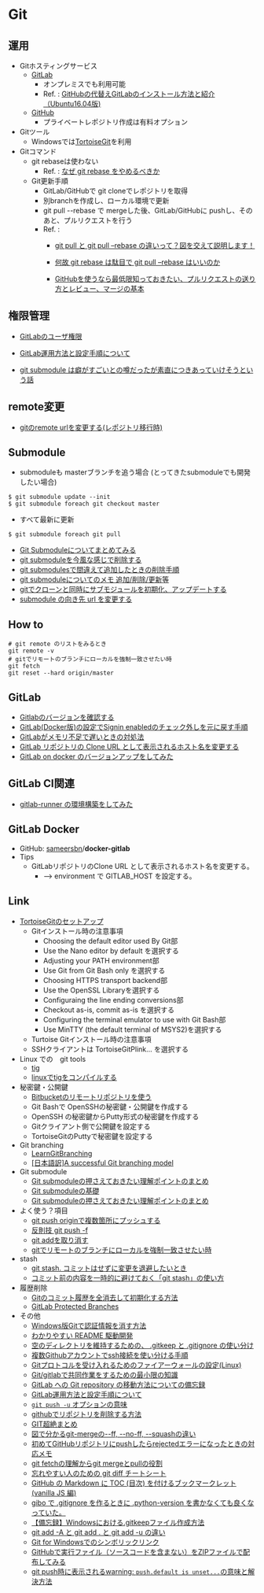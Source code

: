 
# Git

## 運用

* Gitホスティングサービス
  * [GitLab](https://about.gitlab.com/) 
     * オンプレミスでも利用可能
      * Ref. : [GitHubの代替えGitLabのインストール方法と紹介（Ubuntu16.04版)]()
  * [GitHub](https://github.com/)
    * プライベートレポジトリ作成は有料オプション
* Gitツール
  * Windowsでは[TortoiseGit](https://tortoisegit.org/)を利用
* Gitコマンド
  * git rebaseは使わない
    * Ref. : [なぜ git rebase をやめるべきか](https://frasco.io/why-you-should-stop-using-git-rebase-535fa30d7e25)
  * Git更新手順
    * GitLab/GitHubで git cloneでレポジトリを取得
    * 別branchを作成し、ローカル環境で更新
    * git pull --rebase で mergeした後、GitLab/GitHubに pushし、そのあと、プルリクエストを行う
    * Ref. :
      * [git pull と git pull –rebase の違いって？図を交えて説明します！](http://kray.jp/blog/git-pull-rebase/)

      * [何故 git rebase は駄目で git pull –rebase はいいのか](https://www.lancard.com/blog/2016/11/07/git-rebase-and-pull-rebase/)
      * [GitHubを使うなら最低限知っておきたい、プルリクエストの送り方とレビュー、マージの基本](http://www.atmarkit.co.jp/ait/articles/1702/27/news022.html)

## 権限管理

* [GitLabのユーザ権限](https://qiita.com/mats116/items/f11e2e25731c325eeda8)
* [GitLab運用方法と設定手順について](https://qiita.com/mikoski01/items/7a7795a8a1e98d9ba6d9)

* [git submodule は癖がすごいとの噂だったが素直につきあっていけそうという話](https://www.d-wood.com/blog/2014/05/22_6257.html)

## remote変更


* [gitのremote urlを変更する(レポジトリ移行時)](https://qiita.com/minoringo/items/917e325892733e0d606e)

## Submodule

* submoduleも masterブランチを追う場合 (とってきたsubmoduleでも開発したい場合)

```
$ git submodule update --init
$ git submodule foreach git checkout master
```

* すべて最新に更新

```
$ git submodule foreach git pull
```

* [Git Submoduleについてまとめてみる](https://qiita.com/BlueSilverCat/items/19bb9b814572cd35b2ae)
*  [git submoduleを今風な感じで削除する](https://qiita.com/u1aryz/items/8d1923da79158439eeaa)
*  [git submodulesで間違えて追加したときの削除手順](https://qiita.com/knsh14/items/941f2ec2ec76ef1d1940)
*  [git submoduleについてのメモ 追加/削除/更新等](https://rcmdnk.com/blog/2013/10/18/computer-git/)
* [gitでクローンと同時にサブモジュールを初期化、アップデートする](https://blog.isao.co.jp/git%E3%81%A7%E3%82%AF%E3%83%AD%E3%83%BC%E3%83%B3%E3%81%A8%E5%90%8C%E6%99%82%E3%81%AB%E3%82%B5%E3%83%96%E3%83%A2%E3%82%B8%E3%83%A5%E3%83%BC%E3%83%AB%E3%82%92%E5%88%9D%E6%9C%9F%E5%8C%96%E3%80%81/)
* [submodule の向き先 url を変更する](https://qiita.com/8mamo10/items/fd11d8c7a2d928b39173)

   

## How to

```
# git remote のリストをみるとき
git remote -v
# gitでリモートのブランチにローカルを強制一致させたい時
git fetch
git reset --hard origin/master
```

## GitLab

* [Gitlabのバージョンを確認する](https://orebibou.com/2016/10/gitlab%E3%81%AE%E3%83%90%E3%83%BC%E3%82%B8%E3%83%A7%E3%83%B3%E3%82%92%E7%A2%BA%E8%AA%8D%E3%81%99%E3%82%8B/)
* [GitLab(Docker版)の設定でSignin enabledのチェック外しを元に戻す手順](https://qiita.com/mikoski01/items/14ee930c44eba8eb2fdb)
* [GitLabがメモリ不足で遅いときの対処法](https://qiita.com/lanevok/items/33a694150c8473d9ab48)
* [GitLab リポジトリの Clone URL として表示されるホスト名を変更する](https://maku77.github.io/git/gitlab/change-hostname.html)
* [GitLab on docker のバージョンアップをしてみた](https://qiita.com/DG0426/items/28b205901fca9eaff80a)

## GitLab CI関連

* [gitlab-runner の環境構築をしてみた](https://qiita.com/mogetarou/items/facec8c79011002d83cc)

## GitLab Docker

* GitHub: [sameersbn](https://github.com/sameersbn)/**docker-gitlab**
* Tips
  * GitLabリポジトリのClone URL として表示されるホスト名を変更する。
    * --> environment で GITLAB_HOST を設定する。

## Link

* [TortoiseGitのセットアップ](https://qiita.com/SkyLaptor/items/6347f38c8c010f4d5bd2)
  * Gitインストール時の注意事項
    * Choosing the default editor used By Git部
     * Use the Nano editor by default を選択する
    * Adjusting your PATH environment部
     * Use Git from Git Bash only を選択する
    * Choosing HTTPS transport backend部
     * Use the OpenSSL Libraryを選択する
    * Configuraing the line ending conversions部
     * Checkout as-is, commit as-is を選択する
    * Configuring the terminal emulator to use with Git Bash部
     * Use MinTTY (the default terminal of MSYS2)を選択する
  * Turtoise Gitインストール時の注意事項
   * SSHクライアントは TortoiseGitPlink... を選択する
* Linux での　git tools
   * [tig](https://github.com/jonas/tig) 
   * [linuxでtigをコンパイルする](https://qiita.com/tdrk/items/06b21bedff3244e21aae)
* 秘密鍵・公開鍵
  * [Bitbucketのリモートリポジトリを使う](http://moondoldo.com/DoldoWorkz/?Git%2FBitbucket%E3%81%AE%E3%83%AA%E3%83%A2%E3%83%BC%E3%83%88%E3%83%AA%E3%83%9D%E3%82%B8%E3%83%88%E3%83%AA%E3%82%92%E4%BD%BF%E3%81%86)
   * Git Bashで OpenSSHの秘密鍵・公開鍵を作成する
   * OpenSSH の秘密鍵からPutty形式の秘密鍵を作成する
   * Gitクライアント側で公開鍵を設定する
   * TortoiseGitのPuttyで秘密鍵を設定する
* Git branching
  * [LearnGitBranching](k.swd.cc/learnGitBranching-ja/)
  * [[日本語訳]A successful Git branching model](https://qiita.com/homhom44/items/9f13c646fa2619ae63d0)
* Git submodule
  * [Git submoduleの押さえておきたい理解ポイントのまとめ](https://qiita.com/kinpira/items/3309eb2e5a9a422199e9)
  * [Git submoduleの基礎](https://qiita.com/sotarok/items/0d525e568a6088f6f6bb)
  * [Git submoduleの押さえておきたい理解ポイントのまとめ](https://qiita.com/kinpira/items/3309eb2e5a9a422199e9)
* よく使う？項目
    * [git push originで複数箇所にプッシュする](https://qiita.com/sasaplus1/items/ed518bb14ef8e3da06bf)
    * [反則技 git push -f](https://qiita.com/ppworks/items/94c0107d98e55f903ea9)
    * [git addを取り消す](http://tweeeety.hateblo.jp/entry/2015/06/10/212631)
    * [gitでリモートのブランチにローカルを強制一致させたい時](https://qiita.com/ms2sato/items/72b48c1b1923beb1e186)
* stash
    * [git stash. コミットはせずに変更を退避したいとき](https://qiita.com/chihiro/items/f373873d5c2dfbd03250)
    * [コミット前の内容を一時的に避けておく「git stash」の使い方](https://www.granfairs.com/blog/staff/git-stash)
* 履歴削除
    * [Gitのコミット履歴を全消去して初期化する方法](http://sagelog.com/2017/10/12/post-485/)
    * [GitLab Protected Branches](https://docs.gitlab.com/ce/user/project/protected_branches.html)
* その他
    * [Windows版Gitで認証情報を消す方法]( https://cpoint-lab.co.jp/article/201804/windows%E7%89%88git%E3%81%A7%E8%AA%8D%E8%A8%BC%E6%83%85%E5%A0%B1%E3%82%92%E6%B6%88%E3%81%99%E6%96%B9%E6%B3%95/)
    * [わかりやすい README 駆動開発](https://qiita.com/b4b4r07/items/c80d53db9a0fd59086ec)
    * [空のディレクトリを維持するための、 .gitkeep と .gitignore の使い分け](https://qiita.com/ndxbn/items/f124d2b183b60cb074e2)
    * [複数Githubアカウントでssh接続を使い分ける手順](https://qiita.com/yampy/items/24638156abd383e08758)
    * [Gitプロトコルを受け入れるためのファイアーウォールの設定(Linux)](https://www.ipentec.com/document/document.aspx?page=linux-firewall-accept-git-protocol)
    * [Git/gitlabで共同作業をするための最小限の知識](https://doss.eidos.ic.i.u-tokyo.ac.jp/html/git.html)
    * [GitLab への Git repository の移動方法についての備忘録](https://www.labohyt.net/blog/server/post-435/)
    * [GitLab運用方法と設定手順について](https://qiita.com/mikoski01/items/7a7795a8a1e98d9ba6d9)
    * [`git push -u` オプションの意味](https://qiita.com/ironsand/items/6c301fef730d53f35bc3)
    * [githubでリポジトリを削除する方法](https://qiita.com/PlanetMeron/items/4d164eff7bff2243cf06)
    * [GIT超絶まとめ](https://qiita.com/masashi127/items/2e103c3fba9d1b058961)
    * [図で分かるgit-mergeの--ff, --no-ff, --squashの違い](http://d.hatena.ne.jp/sinsoku/20111025/1319497900)
    * [初めてGitHubリポジトリにpushしたらrejectedエラーになったときの対応メモ](https://qiita.com/takanatsu/items/fc89de9bd11148da1438)
    * [git fetchの理解からgit mergeとpullの役割](https://qiita.com/osamu1203/items/cb94ef9da02e1ec3e921)
    * [忘れやすい人のための git diff チートシート](https://qiita.com/shibukk/items/8c9362a5bd399b9c56be)
    * [GitHub の Markdown に TOC (目次) を付けるブックマークレット (vanilla JS 編)](https://qiita.com/hokkun_dayo/items/bd3ec64fba293f4aca08)
    * [gibo で .gitignore を作るときに .python-version を書かなくても良くなっていた。](https://qiita.com/kitsuyui/items/51cf7ddcafb345d5ba5a)
    * [【備忘録】Windowsにおける.gitkeepファイル作成方法](http://chu-bura.hateblo.jp/entry/2017/10/01/161415)
    * [git add -A と git add . と git add -u の違い](https://qiita.com/YusukeHigaki/items/06e38eec96387d408780)
    * [Git for Windowsでのシンボリックリンク ](https://opcdiary.net/?p=31100)
    * [GitHubで実行ファイル（ソースコードを含まない）をZIPファイルで配布してみる](https://qiita.com/keita69sawada/items/da6d8f6b6fb8f05ca670)
    * [git push時に表示されるwarning: `push.default is unset...`の意味と解決方法](https://qiita.com/yaotti/items/a8e9f5de8dcca81d3214)


